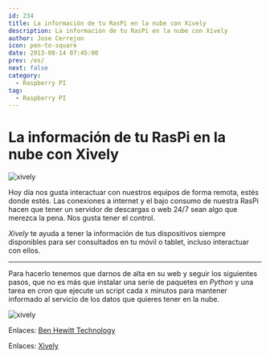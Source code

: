```yaml
---
id: 234
title: La información de tu RasPi en la nube con Xively
description: La información de tu RasPi en la nube con Xively
author: Jose Cerrejon
icon: pen-to-square
date: 2013-08-14 07:45:00
prev: /es/
next: false
category:
  - Raspberry PI
tag:
  - Raspberry PI
---
```


# La información de tu RasPi en la nube con Xively

![xively](/images/2013/08/xively1.jpg)

Hoy día nos gusta interactuar con nuestros equipos de forma remota, estés donde estés. Las conexiones a internet y el bajo consumo de nuestra RasPi hacen que tener un servidor de descargas o web 24/7 sean algo que merezca la pena. Nos gusta tener el control.

*Xively* te ayuda a tener la información de tus dispositivos siempre disponibles para ser consultados en tu móvil o tablet, incluso interactuar con ellos.

- - -
Para hacerlo tenemos que darnos de alta en su web y seguir los siguientes pasos, que no es más que instalar una serie de paquetes en *Python* y una tarea en *cron* que ejecute un script cada x minutos para mantener informado al servicio de los datos que quieres tener en la nube.

![xively](/images/2013/08/xively2.jpg)

Enlaces: [Ben Hewitt Technology](https://sites.google.com/site/benhewitttechnology/raspberry-pi-with-xivley)

Enlaces: [Xively](https://xively.com)